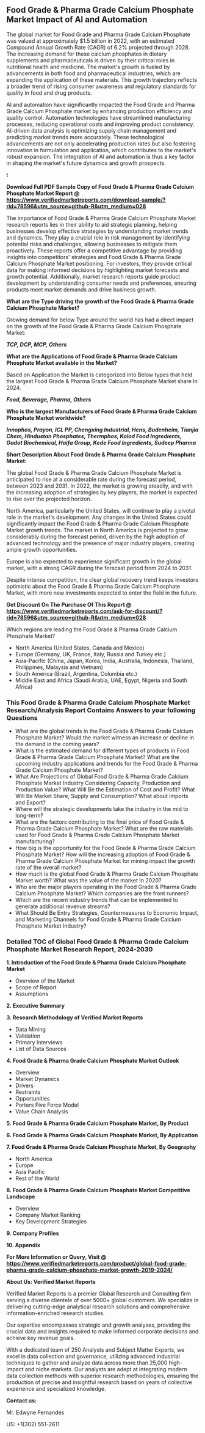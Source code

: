 <h2>Food Grade & Pharma Grade Calcium Phosphate Market Impact of AI and Automation</h2><p>The global market for Food Grade and Pharma Grade Calcium Phosphate was valued at approximately $1.5 billion in 2022, with an estimated Compound Annual Growth Rate (CAGR) of 6.2% projected through 2028. The increasing demand for these calcium phosphates in dietary supplements and pharmaceuticals is driven by their critical roles in nutritional health and medicine. The market's growth is fueled by advancements in both food and pharmaceutical industries, which are expanding the application of these materials. This growth trajectory reflects a broader trend of rising consumer awareness and regulatory standards for quality in food and drug products.</p><p>AI and automation have significantly impacted the Food Grade and Pharma Grade Calcium Phosphate market by enhancing production efficiency and quality control. Automation technologies have streamlined manufacturing processes, reducing operational costs and improving product consistency. AI-driven data analysis is optimizing supply chain management and predicting market trends more accurately. These technological advancements are not only accelerating production rates but also fostering innovation in formulation and application, which contributes to the market's robust expansion. The integration of AI and automation is thus a key factor in shaping the market's future dynamics and growth prospects.</p>t</p><p id="" class=""><strong>Download Full PDF Sample Copy of Food Grade & Pharma Grade Calcium Phosphate Market Report @ <a href="https://www.verifiedmarketreports.com/download-sample/?rid=78596&utm_source=github-R&utm_medium=028" target="_blank">https://www.verifiedmarketreports.com/download-sample/?rid=78596&utm_source=github-R&utm_medium=028</a></strong></p><p>The importance of&nbsp;Food Grade & Pharma Grade Calcium Phosphate Market research reports lies in their ability to aid strategic planning, helping businesses develop effective strategies by understanding market trends and dynamics. They play a crucial role in risk management by identifying potential risks and challenges, allowing businesses to mitigate them proactively. These reports offer a competitive advantage by providing insights into competitors' strategies and Food Grade & Pharma Grade Calcium Phosphate Market positioning. For investors, they provide critical data for making informed decisions by highlighting market forecasts and growth potential. Additionally, market research reports guide product development by understanding consumer needs and preferences, ensuring products meet market demands and drive business growth.</p><p><strong>What are the&nbsp;Type driving the growth of the Food Grade & Pharma Grade Calcium Phosphate Market?</strong></p><p id="" class="">Growing demand for below Type around the world has had a direct impact on the growth of the Food Grade & Pharma Grade Calcium Phosphate Market:</p><em><strong>TCP, DCP, MCP, Others</strong></em></p><strong>What are the&nbsp;Applications&nbsp;of Food Grade & Pharma Grade Calcium Phosphate Market available in the Market?</strong></p><p id="" class="">Based on Application the Market is categorized into Below types that held the largest Food Grade & Pharma Grade Calcium Phosphate Market share In 2024.</p><em><strong>Food, Beverage, Pharma, Others</strong></em></p><strong>Who is the largest Manufacturers of Food Grade & Pharma Grade Calcium Phosphate Market worldwide?</strong></p><p><em><strong>Innophos, Prayon, ICL PP, Chengxing Industrial, Hens, Budenheim, Tianjia Chem, Hindustan Phosphates, Thermphos, Kolod Food Ingredients, Gadot Biochemical, Haifa Group, Kede Food Ingredients, Sudeep Pharma</strong></em></p><p id="" class=""><strong>Short Description About Food Grade & Pharma Grade Calcium Phosphate Market:</strong></p><p>The global Food Grade & Pharma Grade Calcium Phosphate Market is anticipated to rise at a considerable rate during the forecast period, between 2023 and 2031. In 2022, the market is growing steadily, and with the increasing adoption of strategies by key players, the market is expected to rise over the projected horizon.</p><p>North America, particularly the United States, will continue to play a pivotal role in the market's development. Any changes in the United States could significantly impact the Food Grade & Pharma Grade Calcium Phosphate Market growth trends. The market in North America is projected to grow considerably during the forecast period, driven by the high adoption of advanced technology and the presence of major industry players, creating ample growth opportunities.</p><p>Europe is also expected to experience significant growth in the global market, with a strong CAGR during the forecast period from 2024 to 2031.</p><p>Despite intense competition, the clear global recovery trend keeps investors optimistic about the Food Grade & Pharma Grade Calcium Phosphate Market, with more new investments expected to enter the field in the future.</p><p id="" class=""><strong>Get Discount On The Purchase Of This Report @ <a href="https://www.verifiedmarketreports.com/ask-for-discount/?rid=78596&utm_source=github-R&utm_medium=028" target="_blank">https://www.verifiedmarketreports.com/ask-for-discount/?rid=78596&utm_source=github-R&utm_medium=028</a></strong></p>Which regions are leading the Food Grade & Pharma Grade Calcium Phosphate Market?</p><ul><li>North America (United States, Canada and Mexico)</li><li>Europe (Germany, UK, France, Italy, Russia and Turkey etc.)</li><li>Asia-Pacific (China, Japan, Korea, India, Australia, Indonesia, Thailand, Philippines, Malaysia and Vietnam)</li><li>South America (Brazil, Argentina, Columbia etc.)</li><li>Middle East and Africa (Saudi Arabia, UAE, Egypt, Nigeria and South Africa)</li></ul><h3 id="" class="">This Food Grade & Pharma Grade Calcium Phosphate Market Research/Analysis Report Contains Answers to your following Questions</h3><ul><li>What are the global trends in the Food Grade & Pharma Grade Calcium Phosphate Market? Would the market witness an increase or decline in the demand in the coming years?</li><li>What is the estimated demand for different types of products in Food Grade & Pharma Grade Calcium Phosphate Market? What are the upcoming industry applications and trends for the Food Grade & Pharma Grade Calcium Phosphate Market?</li><li>What Are Projections of Global Food Grade & Pharma Grade Calcium Phosphate Market Industry Considering Capacity, Production and Production Value? What Will Be the Estimation of Cost and Profit? What Will Be Market Share, Supply and Consumption? What about imports and Export?</li><li>Where will the strategic developments take the industry in the mid to long-term?</li><li>What are the factors contributing to the final price of Food Grade & Pharma Grade Calcium Phosphate Market? What are the raw materials used for Food Grade & Pharma Grade Calcium Phosphate Market manufacturing?</li><li>How big is the opportunity for the Food Grade & Pharma Grade Calcium Phosphate Market? How will the increasing adoption of Food Grade & Pharma Grade Calcium Phosphate Market for mining impact the growth rate of the overall market?</li><li>How much is the global Food Grade & Pharma Grade Calcium Phosphate Market worth? What was the value of the market In 2020?</li><li>Who are the major players operating in the Food Grade & Pharma Grade Calcium Phosphate Market? Which companies are the front runners?</li><li>Which are the recent industry trends that can be implemented to generate additional revenue streams?</li><li>What Should Be Entry Strategies, Countermeasures to Economic Impact, and Marketing Channels for Food Grade & Pharma Grade Calcium Phosphate Market Industry?</li></ul><h3 id="" class="">Detailed TOC of Global Food Grade & Pharma Grade Calcium Phosphate Market Research Report, 2024-2030</h3><p id="" class=""><strong>1. Introduction of the Food Grade & Pharma Grade Calcium Phosphate Market</strong></p><ul><li>Overview of the Market</li><li>Scope of Report</li><li>Assumptions</li></ul><p id="" class=""><strong>2. Executive Summary</strong></p><p id="" class=""><strong>3. Research Methodology of Verified Market Reports</strong></p><ul><li>Data Mining</li><li>Validation</li><li>Primary Interviews</li><li>List of Data Sources</li></ul><p id="" class=""><strong>4. Food Grade & Pharma Grade Calcium Phosphate Market Outlook</strong></p><ul><li>Overview</li><li>Market Dynamics</li><li>Drivers</li><li>Restraints</li><li>Opportunities</li><li>Porters Five Force Model</li><li>Value Chain Analysis</li></ul><p id="" class=""><strong>5. Food Grade & Pharma Grade Calcium Phosphate Market, By Product</strong></p><p id="" class=""><strong>6. Food Grade & Pharma Grade Calcium Phosphate Market, By Application</strong></p><p id="" class=""><strong>7. Food Grade & Pharma Grade Calcium Phosphate Market, By Geography</strong></p><ul><li>North America</li><li>Europe</li><li>Asia Pacific</li><li>Rest of the World</li></ul><p id="" class=""><strong>8. Food Grade & Pharma Grade Calcium Phosphate Market Competitive Landscape</strong></p><ul><li>Overview</li><li>Company Market Ranking</li><li>Key Development Strategies</li></ul><p id="" class=""><strong>9. Company Profiles</strong></p><p id="" class=""><strong>10. Appendix</strong></p><p id="" class=""><strong>For More Information or Query, Visit @ <a href="https://www.verifiedmarketreports.com/product/global-food-grade-pharma-grade-calcium-phosphate-market-growth-2019-2024/" target="_blank">https://www.verifiedmarketreports.com/product/global-food-grade-pharma-grade-calcium-phosphate-market-growth-2019-2024/</a></strong></p><p id="" class=""><strong>About Us: Verified Market Reports</strong></p><p id="" class="">Verified Market Reports is a premier Global Research and Consulting firm serving a diverse clientele of over 5000+ global customers. We specialize in delivering cutting-edge analytical research solutions and comprehensive information-enriched research studies.</p><p id="" class="">Our expertise encompasses strategic and growth analyses, providing the crucial data and insights required to make informed corporate decisions and achieve key revenue goals.</p><p id="" class="">With a dedicated team of 250 Analysts and Subject Matter Experts, we excel in data collection and governance, utilizing advanced industrial techniques to gather and analyze data across more than 25,000 high-impact and niche markets. Our analysts are adept at integrating modern data collection methods with superior research methodologies, ensuring the production of precise and insightful research based on years of collective experience and specialized knowledge.</p><p id="" class=""><strong>Contact us:</strong></p><p id="" class="">Mr. Edwyne Fernandes</p><p id="" class="">US: +1(302) 551-2611</p>
